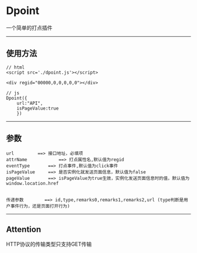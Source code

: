 # Dpoint

一个简单的打点插件

***
## 使用方法

	// html
	<script src='./dpoint.js'></script>

	<div regid="00000,0,0,0,0,0"></div>

	// js
	Dpoint({
		url:"API",
		isPageValue:true
		})

***
## 参数
	
	url			==>	接口地址，必填项
	attrName			==>	打点属性名,默认值为regid
	eventType		==>	打点事件,默认值为click事件
	isPageValue		==>	是否实例化就发送页面信息，默认值为false
	pageValue		==>	isPageValue为true生效，实例化发送页面信息时的值，默认值为window.location.href


	传递参数		==> id,type,remarks0,remarks1,remarks2,url (type判断是用户事件行为，还是页面打开行为)


***
## Attention

  HTTP协议的传输类型只支持GET传输
